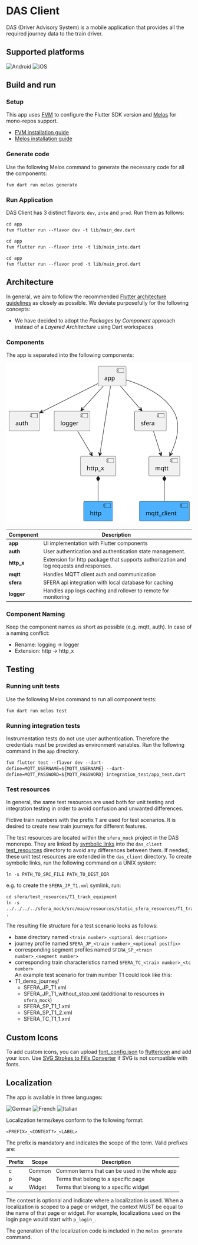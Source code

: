 # DAS Client

DAS (Driver Advisory System) is a mobile application that provides all the required journey data to the train driver.

## Supported platforms

<div id="supported_platforms">
  <img src="https://img.shields.io/badge/Android-3DDC84?style=for-the-badge&logo=android&logoColor=white" alt="Android"/>
  <img src="https://img.shields.io/badge/iOS-000000?style=for-the-badge&logo=apple&logoColor=white" alt="iOS">
</div>

## Build and run

### Setup

This app uses [FVM](https://fvm.app/) to configure the Flutter SDK version and [Melos](https://melos.invertase.dev/) for
mono-repos support.

* [FVM installation guide](https://fvm.app/documentation/getting-started/installation)
* [Melos installation guide](https://melos.invertase.dev/getting-started)

### Generate code

Use the following Melos command to generate the necessary code for all the components:

```shell
fvm dart run melos generate
```

### Run Application

DAS Client has 3 distinct flavors: `dev`, `inte` and `prod`. Run them as follows:

```shell
cd app
fvm flutter run --flavor dev -t lib/main_dev.dart
```

```shell
cd app
fvm flutter run --flavor inte -t lib/main_inte.dart
```

```shell
cd app
fvm flutter run --flavor prod -t lib/main_prod.dart
```

## Architecture

In general, we aim to follow the
recommended [Flutter architecture guidelines](https://docs.flutter.dev/app-architecture) as closely as possible.
We deviate purposefully for the following concepts:

* We have decided to adopt the *Packages by Component* approach instead of a *Layered Architecture* using Dart
  workspaces

### Components

The app is separated into the following components:

![UML component diagram](components.svg)

| Component  | Description                                                                            |
|------------|----------------------------------------------------------------------------------------|
| **app**    | UI implementation with Flutter components                                              |
| **auth**   | User authentication and authentication state management.                               |
| **http_x** | Extension for http package that supports authorization and log requests and responses. |
| **mqtt**   | Handles MQTT client auth and communication                                             |
| **sfera**  | SFERA api integration with local database for caching                                  |
| **logger** | Handles app logs caching and rollover to remote for monitoring                         |

### Component Naming

Keep the component names as short as possible (e.g. mqtt, auth).
In case of a naming conflict:

* Rename: logging → logger
* Extension: http → http_x

## Testing

### Running unit tests

Use the following Melos command to run all component tests:

```shell
fvm dart run melos test
```

### Running integration tests

Instrumentation tests do not use user authentication. Therefore the credentials must be provided as environment
variables.
Run the following command in the `app` directory.

```shell
fvm flutter test --flavor dev --dart-define=MQTT_USERNAME=${MQTT_USERNAME} --dart-define=MQTT_PASSWORD=${MQTT_PASSWORD} integration_test/app_test.dart
```

### Test resources

In general, the same test resources are used both for unit testing and integration testing in order to avoid confusion
and unwanted differences.

Fictive train numbers with the prefix `T` are used for test scenarios. It is desired to create new train journeys for
different features.

The test resources are located within the `sfera_mock` project in the DAS monorepo. They are linked
by [symbolic links](https://en.wikipedia.org/wiki/Symbolic_link) into the
`das_client` [test_resources](sfera/test_resources) directory to avoid any differences between them. If needed, these
unit test resources are extended in the `das_client` directory. To create symbolic links, run the following command on a
UNIX system:

```shell
ln -s PATH_TO_SRC_FILE PATH_TO_DEST_DIR
```

e.g. to create the `SFERA_JP_T1.xml` symlink, run:

```shell
cd sfera/test_resources/T1_track_equipment
ln -s ../../../../sfera_mock/src/main/resources/static_sfera_resources/T1_track_equipment/SFERA_JP_T1.xml .
```

The resulting file structure for a test scenario looks as follows:

* base directory named `<train number>_<optional description>`
* journey profile named `SFERA_JP_<train number>_<optional postfix>`
* corresponding segment profiles named `SFERA_SP_<train number>_<segment number>`
* corresponding train characteristics named `SFERA_TC_<train number>_<tc number>`  
  An example test scenario for train number T1 could look like this:
* T1_demo_journey/
    * SFERA_JP_T1.xml
    * SFERA_JP_T1_without_stop.xml (additional to resources in `sfera_mock`)
    * SFERA_SP_T1_1.xml
    * SFERA_SP_T1_2.xml
    * SFERA_TC_T1_1.xml

## Custom Icons

To add custom icons, you can upload [font_config.json](app/font_config.json)
to [fluttericon](https://www.fluttericon.com/) and add your icon.
Use [SVG Strokes to Fills Converter](https://iconly.io/tools/svg-convert-stroke-to-fill) if SVG is not compatible with
fonts.

## Localization

The app is available in three languages:

<div id="supported_languages">
  <img src="https://img.shields.io/badge/default-%F0%9F%87%A9%F0%9F%87%AA_german_(de)-999999?style=for-the-badge" alt="German"/>
  <img src="https://img.shields.io/badge/%F0%9F%87%AB%F0%9F%87%B7_french_(fr)-999999?style=for-the-badge" alt="French"/>
  <img src="https://img.shields.io/badge/%F0%9F%87%AE%F0%9F%87%B9_italian_(it)-999999?style=for-the-badge" alt="Italian"/>
</div>

Localization terms/keys conform to the following format:

```
<PREFIX>_<CONTEXT?>_<LABEL>
```

The prefix is mandatory and indicates the scope of the term. Valid prefixes are:

| Prefix | Scope  | Description                                    |
|--------|--------|------------------------------------------------|
| c      | Common | Common terms that can be used in the whole app |
| p      | Page   | Terms that belong to a specific page           |
| w      | Widget | Terms that bleong to a specific widget         |

The context is optional and indicate where a localization is used. When a localization is scoped to a page or widget,
the context MUST be equal to the name of that page or widget.
For example, localizations used on the login page would start with `p_login_`.

The generation of the localization code is included in the `melos generate` command.